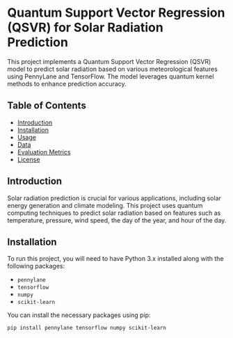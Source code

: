 # Quantum Support Vector Regression (QSVR) for Solar Radiation Prediction

This project implements a Quantum Support Vector Regression (QSVR) model to predict solar radiation based on various meteorological features using PennyLane and TensorFlow. The model leverages quantum kernel methods to enhance prediction accuracy.

## Table of Contents

- [Introduction](#introduction)
- [Installation](#installation)
- [Usage](#usage)
- [Data](#data)
- [Evaluation Metrics](#evaluation-metrics)
- [License](#license)

## Introduction

Solar radiation prediction is crucial for various applications, including solar energy generation and climate modeling. This project uses quantum computing techniques to predict solar radiation based on features such as temperature, pressure, wind speed, the day of the year, and hour of the day.

## Installation

To run this project, you will need to have Python 3.x installed along with the following packages:

- `pennylane`
- `tensorflow`
- `numpy`
- `scikit-learn`

You can install the necessary packages using pip:

```bash
pip install pennylane tensorflow numpy scikit-learn
